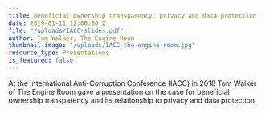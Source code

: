 ```yaml
---
title: Beneficial ownership transparency, privacy and data protection - IACC
date: 2019-01-11 12:00:00 Z
file: "/uploads/IACC-slides.pdf"
author: Tom Walker, The Engine Room
thumbnail-image: "/uploads/IACC-the-engine-room.jpg"
resource_type: Presentations
is_featured: false
---
```


At the  International Anti-Corruption Conference (IACC) in 2018 Tom Walker of The Engine Room gave a presentation on the case for beneficial ownership transparency and its relationship to privacy and data protection.
